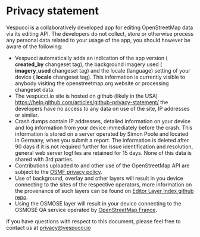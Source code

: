 # Privacy statement

Vespucci is a collaboratively developed app for editing OpenStreetMap data via its editing API. The developers do not collect, store or otherwise process any personal data related to your usage of the app, you should however be aware of the following:

* Vespucci automatically adds an indication of the app version ( __created_by__ changeset tag), the background imagery used ( __imagery_used__ changeset tag) and the locale (language) setting of your device ( __locale__ changeset tag). This information is currently visible to anybody visiting the openstreetmap.org website or processing changeset data.
* The vespucci.io site is hosted on github (likely in the USA) https://help.github.com/articles/github-privacy-statement/ the developers have no access to any data on use of the site, IP addresses or similar.
* Crash dumps contain IP addresses, detailed information on your device and log information from your device immediately before the crash. This information is stored on a server operated by Simon Poole and located in Germany, when you submit a report. The information is deleted after 90 days if it is not required further for issue identification and resolution, general web server logfiles are retained for 15 days. None of this data is shared with 3rd parties. 
* Contributions uploaded to and other use of the OpenStreetMap API are subject to the [OSMF privacy policy](https://wiki.osmfoundation.org/wiki/Privacy_Policy).
* Use of background, overlay and other layers will result in you device connecting to the sites of the respective operators, more information on the provenance of such layers can be found on [Editor Layer Index github repo](https://github.com/osmlab/editor-layer-index).
* Using the OSMOSE layer will result in your device connecting to the OSMOSE QA service operated by [OpenStreetMap France](http://openstreetmap.fr/).

If you have questions with respect to this document, please feel free to contact us at privacy@vespucci.io


